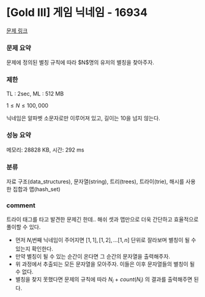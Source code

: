 # [Gold III] 게임 닉네임 - 16934

[문제 링크](https://www.acmicpc.net/problem/16934)

### 문제 요약

<p> 문제에 정의된 별칭 규칙에 따라 $N$명의 유저의 별칭을 찾아주자. </p>

### 제한

TL : 2sec, ML : 512 MB

$1 ≤ N ≤ 100,000$

닉네임은 알파벳 소문자로만 이루어져 있고, 길이는 $10$을 넘지 않는다.

### 성능 요약

메모리: 28828 KB, 시간: 292 ms

### 분류

자료 구조(data_structures), 문자열(string), 트리(trees), 트라이(trie), 해시를 사용한 집합과 맵(hash_set)

### comment

트라이 태그를 타고 발견한 문제긴 한데.. 해쉬 셋과 맵만으로 더욱 간단하고 효율적으로 풀이할 수 있다.

* 먼저 $N_i$번째 닉네임이 주어지면 $[1, 1], [1, 2], ... [1, n]$ 단위로 잘라보며 별칭이 될 수 있는지 확인한다.
* 만약 별칭이 될 수 있는 순간이 온다면 그 순간의 문자열을 출력해주자.
* 위 과정에서 추출되는 모든 문자열을 모아주자. 이들은 이후 문자열들의 별칭이 될 수 없다.
* 별칭을 찾지 못했다면 문제의 규칙에 따라 $N_i$ $+$ $count(N_i)$ 의 결과를 출력해주면 된다.
